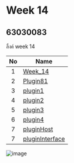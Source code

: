 # Week 14

## 63030083

ลิ้งค์  week 14

| No | Name |
|:-:|-----|
|1|[Week_14](https://github.com/Supanuttttttt/S083_Week_14)|
|2|[Plugin81](https://github.com/Supanuttttttt/Plugin_Supanut)|
|3|[plugin1](https://github.com/Supanuttttttt/plugin1)|
|4|[plugin2](https://github.com/Supanuttttttt/plugin2)|
|5|[plugin3](https://github.com/Supanuttttttt/plugin3)|
|6|[plugin4](https://github.com/Supanuttttttt/plugin4)|
|7|[pluginHost](https://github.com/Supanuttttttt/pluginHost)|
|7|[pluginInterface](https://github.com/Supanuttttttt/pluginInterface)|


![image](https://user-images.githubusercontent.com/92081694/145078870-5b9373e8-bcc0-45a3-8748-4a6415beeecd.png)
